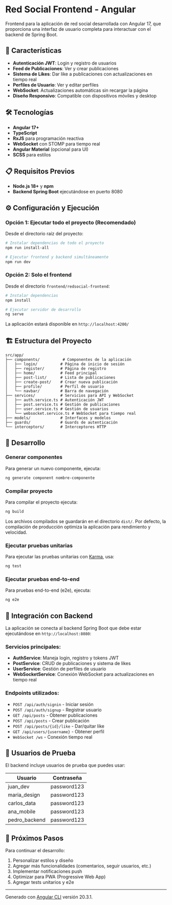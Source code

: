# Red Social Frontend - Angular

Frontend para la aplicación de red social desarrollada con Angular 17, que proporciona una interfaz de usuario completa para interactuar con el backend de Spring Boot.

## 🚀 Características

- **Autenticación JWT**: Login y registro de usuarios
- **Feed de Publicaciones**: Ver y crear publicaciones
- **Sistema de Likes**: Dar like a publicaciones con actualizaciones en tiempo real
- **Perfiles de Usuario**: Ver y editar perfiles
- **WebSocket**: Actualizaciones automáticas sin recargar la página
- **Diseño Responsivo**: Compatible con dispositivos móviles y desktop

## 🛠️ Tecnologías

- **Angular 17+**
- **TypeScript**
- **RxJS** para programación reactiva
- **WebSocket** con STOMP para tiempo real
- **Angular Material** (opcional para UI)
- **SCSS** para estilos

## 📋 Requisitos Previos

- **Node.js 18+** y **npm**
- **Backend Spring Boot** ejecutándose en puerto 8080

## ⚙️ Configuración y Ejecución

### Opción 1: Ejecutar todo el proyecto (Recomendado)

Desde el directorio raíz del proyecto:

```bash
# Instalar dependencias de todo el proyecto
npm run install-all

# Ejecutar frontend y backend simultáneamente
npm run dev
```

### Opción 2: Solo el frontend

Desde el directorio `frontend/redsocial-frontend`:

```bash
# Instalar dependencias
npm install

# Ejecutar servidor de desarrollo
ng serve
```

La aplicación estará disponible en `http://localhost:4200/`

## 🏗️ Estructura del Proyecto

```
src/app/
├── components/          # Componentes de la aplicación
│   ├── login/          # Página de inicio de sesión
│   ├── register/       # Página de registro
│   ├── home/           # Feed principal
│   ├── post-list/      # Lista de publicaciones
│   ├── create-post/    # Crear nueva publicación
│   ├── profile/        # Perfil de usuario
│   └── navbar/         # Barra de navegación
├── services/           # Servicios para API y WebSocket
│   ├── auth.service.ts # Autenticación JWT
│   ├── post.service.ts # Gestión de publicaciones
│   ├── user.service.ts # Gestión de usuarios
│   └── websocket.service.ts # WebSocket para tiempo real
├── models/             # Interfaces y modelos
├── guards/             # Guards de autenticación
└── interceptors/       # Interceptores HTTP
```

## 🔧 Desarrollo

### Generar componentes

Para generar un nuevo componente, ejecuta:

```bash
ng generate component nombre-componente
```

### Compilar proyecto

Para compilar el proyecto ejecuta:

```bash
ng build
```

Los archivos compilados se guardarán en el directorio `dist/`. Por defecto, la compilación de producción optimiza la aplicación para rendimiento y velocidad.

### Ejecutar pruebas unitarias

Para ejecutar las pruebas unitarias con [Karma](https://karma-runner.github.io), usa:

```bash
ng test
```

### Ejecutar pruebas end-to-end

Para pruebas end-to-end (e2e), ejecuta:

```bash
ng e2e
```

## 🔗 Integración con Backend

La aplicación se conecta al backend Spring Boot que debe estar ejecutándose en `http://localhost:8080`:

### Servicios principales:

- **AuthService**: Maneja login, registro y tokens JWT
- **PostService**: CRUD de publicaciones y sistema de likes
- **UserService**: Gestión de perfiles de usuario
- **WebSocketService**: Conexión WebSocket para actualizaciones en tiempo real

### Endpoints utilizados:

- `POST /api/auth/signin` - Iniciar sesión
- `POST /api/auth/signup` - Registrar usuario
- `GET /api/posts` - Obtener publicaciones
- `POST /api/posts` - Crear publicación
- `POST /api/posts/{id}/like` - Dar/quitar like
- `GET /api/users/{username}` - Obtener perfil
- `WebSocket /ws` - Conexión tiempo real

## 🧪 Usuarios de Prueba

El backend incluye usuarios de prueba que puedes usar:

| Usuario | Contraseña |
|---------|------------|
| juan_dev | password123 |
| maria_design | password123 |
| carlos_data | password123 |
| ana_mobile | password123 |
| pedro_backend | password123 |

## 🚀 Próximos Pasos

Para continuar el desarrollo:

1. Personalizar estilos y diseño
2. Agregar más funcionalidades (comentarios, seguir usuarios, etc.)
3. Implementar notificaciones push
4. Optimizar para PWA (Progressive Web App)
5. Agregar tests unitarios y e2e

---

Generado con [Angular CLI](https://github.com/angular/angular-cli) versión 20.3.1.

